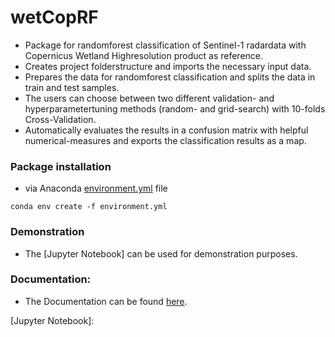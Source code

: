 # wetCopRF

* Package for randomforest classification of Sentinel-1 radardata with Copernicus Wetland Highresolution product as reference. 
* Creates project folderstructure and imports the necessary  input data. 
* Prepares the data for randomforest classification and splits the data in train and test samples.
* The users can choose between two different validation- and hyperparametertuning methods (random- and grid-search) with 10-folds Cross-Validation. 
* Automatically evaluates the results in a confusion matrix with helpful numerical-measures and exports the classification results as a map.

### Package installation 
* via Anaconda [environment.yml] file
```
conda env create -f environment.yml
```


### Demonstration
* The [Jupyter Notebook] can be used for demonstration purposes.


### Documentation:
* The Documentation can be found [here].


[environment.yml]: https://github.com/Henno-hash/WetCopRF/blob/master/environment.yml

[Jupyter Notebook]:

[here]: http://wetcoprf.readthedocs.io/
